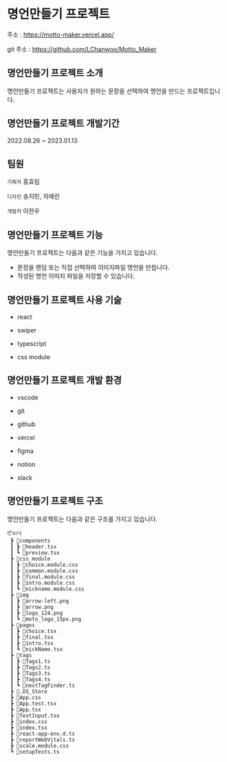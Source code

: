 
# 명언만들기 프로젝트
주소 : https://motto-maker.vercel.app/

git 주소 : https://github.com/LChanwoo/Motto_Maker


## 명언만들기 프로젝트 소개

명언만들기 프로젝트는 사용자가 원하는 문장을 선택하여 명언을 만드는 프로젝트입니다.

## 명언만들기 프로젝트 개발기간

2022.08.26 ~ 2023.01.13


## 팀원
`기획자` 홍효림

`디자인` 송지민, 차예린

`개발자` 이찬우


## 명언만들기 프로젝트 기능

명언만들기 프로젝트는 다음과 같은 기능을 가지고 있습니다.

 - 문장을 랜덤 또는 직접 선택하여 이미지파일 명언을 만듭니다.
 - 작성된 명언 이미지 파일을 저장할 수 있습니다.

## 명언만들기 프로젝트 사용 기술

 - react

 - swiper

 - typescript

 - css module

## 명언만들기 프로젝트 개발 환경

 - vscode

 - git

 - github

 - vercel

 - figma

 - notion

 - slack


## 명언만들기 프로젝트 구조

명언만들기 프로젝트는 다음과 같은 구조를 가지고 있습니다.
```
📦src
 ┣ 📂components
 ┃ ┣ 📜header.tsx
 ┃ ┗ 📜preview.tsx
 ┣ 📂css_module
 ┃ ┣ 📜choice.module.css
 ┃ ┣ 📜common.module.css
 ┃ ┣ 📜final.module.css
 ┃ ┣ 📜intro.module.css
 ┃ ┗ 📜nickname.module.css
 ┣ 📂img
 ┃ ┣ 📜arrow-left.png
 ┃ ┣ 📜arrow.png
 ┃ ┣ 📜logo_124.png
 ┃ ┗ 📜moto_logo_15px.png
 ┣ 📂pages
 ┃ ┣ 📜choice.tsx
 ┃ ┣ 📜final.tsx
 ┃ ┣ 📜intro.tsx
 ┃ ┗ 📜nickName.tsx
 ┣ 📂tags
 ┃ ┣ 📜Tags1.ts
 ┃ ┣ 📜Tags2.ts
 ┃ ┣ 📜Tags3.ts
 ┃ ┣ 📜Tags4.ts
 ┃ ┗ 📜nextTagFinder.ts
 ┣ 📜.DS_Store
 ┣ 📜App.css
 ┣ 📜App.test.tsx
 ┣ 📜App.tsx
 ┣ 📜TextInput.tsx
 ┣ 📜index.css
 ┣ 📜index.tsx
 ┣ 📜react-app-env.d.ts
 ┣ 📜reportWebVitals.ts
 ┣ 📜scale.module.css
 ┗ 📜setupTests.ts
 ```